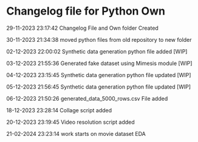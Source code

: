 # Changelog file for Python Own

29-11-2023 23:17:42 Changelog File and Own folder Created

30-11-2023 21:34:38 moved python files from old repository to new folder

02-12-2023 22:00:02 Synthetic data generation python file added [WIP]

03-12-2023 21:55:36 Generated fake dataset using Mimesis module [WIP]

04-12-2023 23:15:45 Synthetic data generation python file updated [WIP]

05-12-2023 21:56:45 Synthetic data generation python file updated [WIP]

06-12-2023 21:50:26 generated_data_5000_rows.csv File added

18-12-2023 23:28:14 Collage script added

20-12-2023 23:19:45 Video resolution script added

21-02-2024 23:23:14 work starts on movie dataset EDA